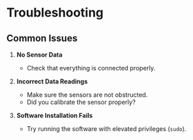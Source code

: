 # Troubleshooting

## Common Issues
1. **No Sensor Data**
	- Check that everything is connected properly.

2. **Incorrect Data Readings**
	- Make sure the sensors are not obstructed.
	- Did you calibrate the sensor properly?

3. **Software Installation Fails**
	- Try running the software with elevated privileges (`sudo`).